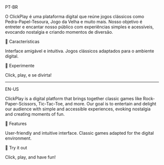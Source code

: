 PT-BR

O ClickPlay é uma plataforma digital que reúne jogos clássicos como Pedra-Papel-Tesoura, Jogo da Velha e muito mais. Nosso objetivo é entreter e encantar nosso público com experiências simples e acessíveis, evocando nostalgia e criando momentos de diversão.

📌 Características

  Interface amigável e intuitiva.
  Jogos clássicos adaptados para o ambiente digital.

🚀 Experimente

  Click, play, e se divirta!

-------------------------------------------------------------------------------------------------------------------------------------------------------------------------------------------------------------------------------
EN-US

ClickPlay is a digital platform that brings together classic games like Rock-Paper-Scissors, Tic-Tac-Toe, and more. Our goal is to entertain and delight our audience with simple and accessible experiences, evoking nostalgia and creating moments of fun.

📌 Features

  User-friendly and intuitive interface.
  Classic games adapted for the digital environment.
  
🚀 Try it out

  Click, play, and have fun!

